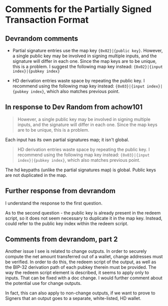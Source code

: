 # Comments for the Partially Signed Transaction Format

## Devrandom comments

* Partial signature entries use the map key `{0x02}|{public key}`.  However, a single public key may be involved in signing multiple inputs, and the signature will differ in each one.  Since the map keys are to be unique, this is a problem.  I suggest the following map key instead: `{0x02}|{input index}|{pubkey index}`

* HD derivation entries waste space by repeating the public key.  I recommend using the following map key instead: `{0x03}|{input index}|{pubkey index}`, which also matches previous point.

## In response to Dev Random from achow101

> However, a single public key may be involved in signing multiple inputs, and the signature will differ in each one.  Since the map keys are to be unique, this is a problem.

Each input has its own partial signatures map; it isn't global.

> HD derivation entries waste space by repeating the public key.  I recommend using the following map key instead: `{0x03}|{input index}|{pubkey index}`, which also matches previous point.

The hd keypaths (unlike the partial signatures map) is global. Public keys are not duplicated in the map.

## Further response from devrandom

I understand the response to the first question.

As to the second question - the public key is already present in the redeem script, so it does not seem necessary to duplicate it in the map key.  Instead, could refer to the public key index within the redeem script.

## Comments from devrandom, part 2

Another issue I see is related to change outputs.  In order to securely compute the net amount transferred out of a wallet, change addresses must be verified.  In order to do this, the redeem script of the output, as well as the BIP-32 derivation path of each pubkey therein must be provided.  The way the redeem script element is described, it seems to apply only to inputs.  That can be fixed with a doc change.  I would further comment about the potential use for change outputs.

In fact, this can also apply to non-change outputs, if we want to prove to Signers that an output goes to a separate, white-listed, HD wallet.
